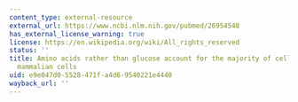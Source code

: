 ```yaml
---
content_type: external-resource
external_url: https://www.ncbi.nlm.nih.gov/pubmed/26954548
has_external_license_warning: true
license: https://en.wikipedia.org/wiki/All_rights_reserved
status: ''
title: Amino acids rather than glucose account for the majority of cell mass in proliferating
  mammalian cells
uid: e9e047d0-5528-471f-a4d6-9540221e4440
wayback_url: ''
---
```

